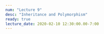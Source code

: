 ```yaml
---
num: "Lecture 9"
desc: "Inheritance and Polymorphism"
ready: true
lecture_date: 2020-02-10 12:30:00.00-7:00
---
```



